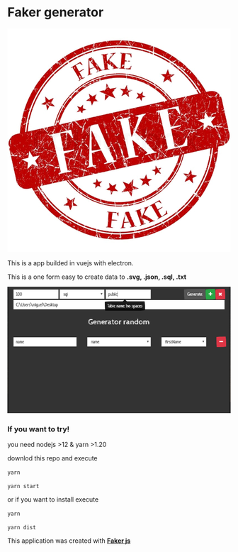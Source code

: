 # Faker generator

![Faker generator!](assets/logo.png "Faker generator")

This is a app builded in vuejs with electron.

This is a one form easy to create data to **.svg, .json, .sql, .txt**

![Faker generat or!](assets/preview.png "Faker generator")

### If you want to try!

you need nodejs >12 & yarn >1.20

downlod this repo and execute

``
yarn
``

``
yarn start
``

or if you want to install execute

``
yarn
``

``
yarn dist
``

This application was created with **[Faker js](https://github.com/marak/Faker.js/)**
